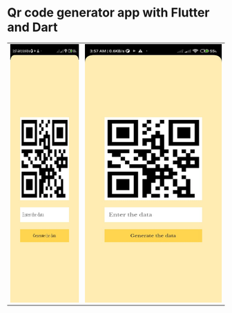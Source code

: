 # Qr code generator app with Flutter and Dart
<table>
  <tr>
    <td><img src='https://github.com/mrkzqsmv/Qr-code-generator-app-with-Flutter-and-Dart/blob/main/app_screens/WhatsApp%20Image%202023-10-09%20at%203.59.34%20AM.jpeg' width=200 height=600</td>
       <td><img src='https://github.com/mrkzqsmv/Qr-code-generator-app-with-Flutter-and-Dart/blob/main/app_screens/WhatsApp%20Image%202023-10-09%20at%203.59.34%20AM.jpeg' width=400 height=600</td>
  </tr>
</table>
